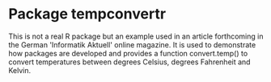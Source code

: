 # Package tempconvertr

This is not a real R package but an example used in an article forthcoming in the German 'Informatik Aktuell' online magazine. It is used to demonstrate how packages are developed and provides a function convert.temp() to convert temperatures between degrees Celsius, degrees Fahrenheit and Kelvin.
